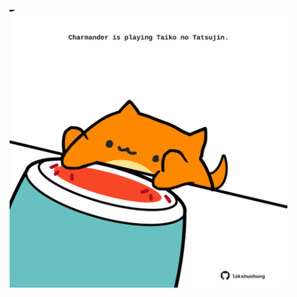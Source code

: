 <!-- built at 25/10/2022, 18:15:43 UTC -->
<p align="center">
  <img width="500" height="500" src="./ReadmeImage.svg">
</p>
